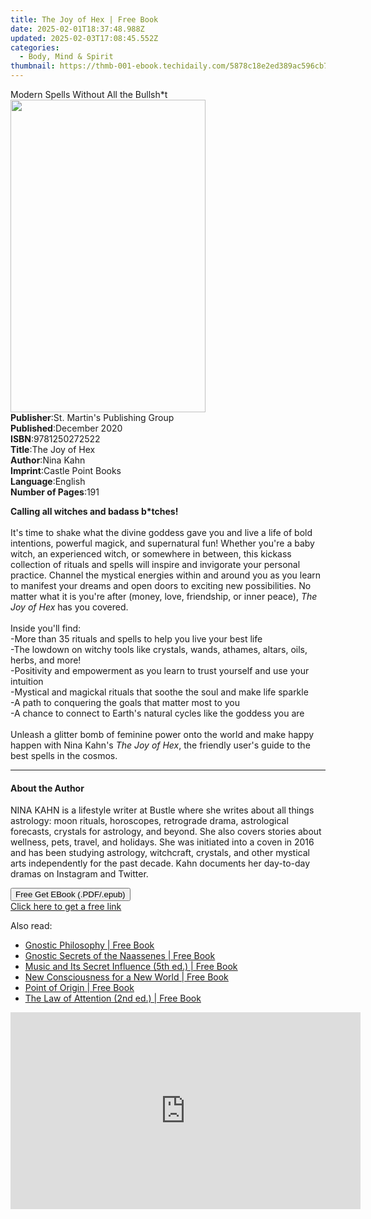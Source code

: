 ```yaml
---
title: The Joy of Hex | Free Book
date: 2025-02-01T18:37:48.988Z
updated: 2025-02-03T17:08:45.552Z
categories:
  - Body, Mind & Spirit
thumbnail: https://thmb-001-ebook.techidaily.com/5878c18e2ed389ac596cb7595fe7335da7242c6b961e18ffe7ef724f317ce38f.jpg
---
```

<main id="book-container">
  <div class="flex flex-col">
    <div class="book-brief flex-1 py-6 px-4 sm:p-6 md:py-10 md:px-8">
      <!-- brief-->
      <div class="book-brief-main">Modern Spells Without All the Bullsh*t</div>
    </div>
    <div
      class="book-meta-info flex-1 grid gap-4 col-start-1 col-end-3 row-start-1 sm:mb-6 sm:grid-cols-4 lg:gap-6 lg:col-start-2 lg:row-end-6 lg:row-span-6 lg:mb-0"
    >
      <div
        class="book-meta-info-left place-content-center mt-4 p-4 text-sm leading-6 col-start-2 col-span-2 dark:text-slate-400"
      >
        <img
          class="w-full h-500 object-cover rounded-lg sm:h-255 sm:col-span-2 lg:col-span-full"
          src="https://img-001-ebook.techidaily.com/c26a042429dd96e0a1f16f779f42b8d5107dedf3e276c28278971fcbf0e29884.jpg"
          alt=""
          width="312"
          height="500"
        />
      </div>
      <div
        class="book-meta-info-right mt-2 col-start-1 row-start-2 col-span-3 self-center"
      >
        <!-- meta data  -->
        <div class="flex flex-col px-4 md:px-8">
          <div class="flex-1">
            <strong>Publisher</strong>:<span class="px-2"
              >St. Martin&#39;s Publishing Group</span
            >
          </div>
          <div class="flex-1">
            <strong>Published</strong>:<span class="px-2">December 2020</span>
          </div>
          <div class="flex-1">
            <strong>ISBN</strong>:<span class="px-2">9781250272522</span>
          </div>
          <div class="flex-1">
            <strong>Title</strong>:<span class="px-2">The Joy of Hex</span>
          </div>
          <div class="flex-1">
            <strong>Author</strong>:<span class="px-2">Nina Kahn</span>
          </div>
          <div class="flex-1">
            <strong>Imprint</strong>:<span class="px-2"
              >Castle Point Books</span
            >
          </div>
          <div class="flex-1">
            <strong>Language</strong>:<span class="px-2">English</span>
          </div>
          <div class="flex-1">
            <strong>Number of Pages</strong>:<span class="px-2">191</span>
          </div>
        </div>
      </div>
    </div>
    <div class="book-description flex-1 py-6 px-4 sm:p-6 md:py-10 md:px-8">
      <div class="book-description-main">
        <div accordion-content="" id="description">
          <p>
            <b>Calling all witches and badass b*tches!</b><br /><br />It's time
            to shake what the divine goddess gave you and live a life of bold
            intentions, powerful magick, and supernatural fun! Whether you're a
            baby witch, an experienced witch, or somewhere in between, this
            kickass collection of rituals and spells will inspire and invigorate
            your personal practice. Channel the mystical energies within and
            around you as you learn to manifest your dreams and open doors to
            exciting new possibilities. No matter what it is you're after
            (money, love, friendship, or inner peace), <i>The Joy of Hex</i> has
            you covered. <br /><br />Inside you'll find:<br />-More than 35
            rituals and spells to help you live your best life<br />-The lowdown
            on witchy tools like crystals, wands, athames, altars, oils, herbs,
            and more!<br />-Positivity and empowerment as you learn to trust
            yourself and use your intuition<br />-Mystical and magickal rituals
            that soothe the soul and make life sparkle <br />-A path to
            conquering the goals that matter most to you<br />-A chance to
            connect to Earth's natural cycles like the goddess you are<br /><br />Unleash
            a glitter bomb of feminine power onto the world and make happy
            happen with Nina Kahn's <i>The Joy of Hex</i>, the friendly user's
            guide to the best spells in the cosmos.
          </p>
        </div>
        <div class="accordion-fader"></div>
      </div>
    </div>
    <div class="book-excerpts flex-1 py-6 px-4 sm:p-6 md:py-10 md:px-8">
      <!-- excerpts-->
      <div class="book-excerpts-main">
        <hr />
        <h4 class="placeholder placeholder-heading">
          <span>About the Author</span>
        </h4>
        <p>
          NINA KAHN is a lifestyle writer at Bustle where she writes about all
          things astrology: moon rituals, horoscopes, retrograde drama,
          astrological forecasts, crystals for astrology, and beyond. She also
          covers stories about wellness, pets, travel, and holidays. She was
          initiated into a coven in 2016 and has been studying astrology,
          witchcraft, crystals, and other mystical arts independently for the
          past decade. Kahn documents her day-to-day dramas on Instagram and
          Twitter.
        </p>
      </div>
    </div>
    <div
      class="book-about-author flex-1 py-6 px-4 sm:p-6 md:py-10 md:px-8"
    ></div>
    <div class="book-free-get flex-1 py-6 px-4 sm:p-6 md:py-10 md:px-8">
      <button
        id="btn-free-get"
        class="bg-blue-500 hover:bg-blue-700 text-white font-bold py-2 px-4 rounded"
      >
        Free Get EBook (.PDF/.epub)
      </button>
      <div id="countdown-display" class="px-2 text-lg mt-2"></div>
      <a
        id="free-link"
        class="hidden bg-blue-500 hover:bg-blue-700 text-white font-bold py-2 px-4 rounded"
        href="https://www.ebooks.com/en-us/book/211280132/the-joy-of-hex/nina-kahn/"
        target="_blank"
        >Click here to get a free link</a
      >
    </div>
    <script>
      let countdownTime = 0;
      let countdownInterval = null;
      document
        .getElementById('btn-free-get')
        .addEventListener('click', startCountdown);
      function startCountdown() {
        countdownTime = new Date().getTime() + 60000 * 3;
        countdownInterval = setInterval(updateCountdown, 1000);
        document.getElementById('btn-free-get').disabled = true;
        document
          .getElementById('btn-free-get')
          .classList.add('bg-gray-500', 'cursor-not-allowed');
      }
      function updateCountdown() {
        let currentTime = new Date().getTime();
        let timeLeft = countdownTime - currentTime;
        let secondsLeft = Math.floor(timeLeft / 1000);
        document.getElementById('countdown-display').innerHTML =
          `Remaining time: ${secondsLeft} seconds.`;
        if (secondsLeft <= 0) {
          clearInterval(countdownInterval);
          document.getElementById('btn-free-get').classList.add('hidden');
          document.getElementById('free-link').classList.remove('hidden');
          document.getElementById('countdown-display').innerHTML = '';
        }
      }
    </script>
  </div>
</main>

<ins class="adsbygoogle"
      style="display:block"
      data-ad-client="ca-pub-7571918770474297"
      data-ad-slot="8358498916"
      data-ad-format="auto"
      data-full-width-responsive="true"></ins>
    

<span class="atpl-alsoreadstyle">Also read:</span>
<div><ul>
<li><a href="https://novels-ebooks.techidaily.com/95782044-9781594777677-gnostic-philosophy/"><u>Gnostic Philosophy | Free Book</u></a></li>
<li><a href="https://novels-ebooks.techidaily.com/95782043-9781594776151-gnostic-secrets-of-the-naassenes/"><u>Gnostic Secrets of the Naassenes | Free Book</u></a></li>
<li><a href="https://novels-ebooks.techidaily.com/95782042--music-and-its-secret-influence-5th-ed/"><u>Music and Its Secret Influence (5th ed.) | Free Book</u></a></li>
<li><a href="https://novels-ebooks.techidaily.com/95782047-9781594778094-new-consciousness-for-a-new-world/"><u>New Consciousness for a New World | Free Book</u></a></li>
<li><a href="https://novels-ebooks.techidaily.com/95782050-9781620554456-point-of-origin/"><u>Point of Origin | Free Book</u></a></li>
<li><a href="https://novels-ebooks.techidaily.com/95782046-9781594779206-the-law-of-attention-2nd-ed/"><u>The Law of Attention (2nd ed.) | Free Book</u></a></li>
</ul></div>

<!-- affiliate ads begin -->
<iframe width="560" height="315" src="https://www.youtube.com/embed/yr0yS_Ywrjs?si=QxzYiX1KmUaExmlo" title="YouTube video player" frameborder="0" allow="accelerometer; autoplay; clipboard-write; encrypted-media; gyroscope; picture-in-picture; web-share" referrerpolicy="strict-origin-when-cross-origin" allowfullscreen></iframe>
<!-- affiliate ads end -->

